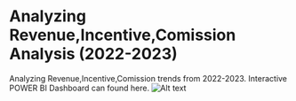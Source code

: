 # Analyzing Revenue,Incentive,Comission Analysis (2022-2023)
Analyzing Revenue,Incentive,Comission trends from 2022-2023. Interactive POWER BI Dashboard can found here.
![Alt text](https://app.powerbi.com/view?r=eyJrIjoiZWJlOWMwOTctNzgxYi00MDYzLTk0ZTAtM2JjNzg5MzEwYTNmIiwidCI6ImZhOTlhNzFkLTU5OTgtNDdlNS1iYjE0LWFiZThlYzY1MTI5NyIsImMiOjEwfQ%3D%3D&pageName=ReportSectiond311ae8addd8046e0259)


